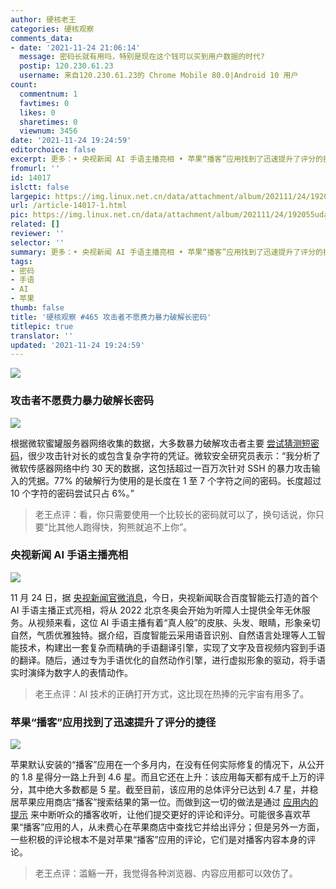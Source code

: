 ```yaml
---
author: 硬核老王
categories: 硬核观察
comments_data:
- date: '2021-11-24 21:06:14'
  message: 密码长就有用吗，特别是现在这个钱可以买到用户数据的时代?
  postip: 120.230.61.23
  username: 来自120.230.61.23的 Chrome Mobile 80.0|Android 10 用户
count:
  commentnum: 1
  favtimes: 0
  likes: 0
  sharetimes: 0
  viewnum: 3456
date: '2021-11-24 19:24:59'
editorchoice: false
excerpt: 更多：• 央视新闻 AI 手语主播亮相 • 苹果“播客”应用找到了迅速提升了评分的捷径
fromurl: ''
id: 14017
islctt: false
largepic: https://img.linux.net.cn/data/attachment/album/202111/24/192055udahif3h3n9nrz3s.jpg
url: /article-14017-1.html
pic: https://img.linux.net.cn/data/attachment/album/202111/24/192055udahif3h3n9nrz3s.jpg.thumb.jpg
related: []
reviewer: ''
selector: ''
summary: 更多：• 央视新闻 AI 手语主播亮相 • 苹果“播客”应用找到了迅速提升了评分的捷径
tags:
- 密码
- 手语
- AI
- 苹果
thumb: false
title: '硬核观察 #465 攻击者不愿费力暴力破解长密码'
titlepic: true
translator: ''
updated: '2021-11-24 19:24:59'
---
```


![](https://img.linux.net.cn/data/attachment/album/202111/24/192055udahif3h3n9nrz3s.jpg)


### 攻击者不愿费力暴力破解长密码


![](https://img.linux.net.cn/data/attachment/album/202111/24/192112fkzw8zjohyakc730.jpg)


根据微软蜜罐服务器网络收集的数据，大多数暴力破解攻击者主要 [尝试猜测短密码](https://therecord.media/attackers-dont-bother-brute-forcing-long-passwords-microsoft-engineer-says/)，很少攻击针对长的或包含复杂字符的凭证。微软安全研究员表示：“我分析了微软传感器网络中约 30 天的数据，这包括超过一百万次针对 SSH 的暴力攻击输入的凭据。77% 的破解行为使用的是长度在 1 至 7 个字符之间的密码。长度超过 10 个字符的密码尝试只占 6%。”



> 
> 老王点评：看，你只需要使用一个比较长的密码就可以了，换句话说，你只要“比其他人跑得快，狗熊就追不上你”。
> 
> 
> 


### 央视新闻 AI 手语主播亮相


![](https://img.linux.net.cn/data/attachment/album/202111/24/192134qyffh4hzdd594s7y.jpg)


11 月 24 日，据 [央视新闻官微消息](https://weibo.com/2656274875/L2Vrqjan6?refer_flag=1001030103_)，今日，央视新闻联合百度智能云打造的首个 AI 手语主播正式亮相，将从 2022 北京冬奥会开始为听障人士提供全年无休服务。从视频来看，这位 AI 手语主播有着“真人般”的皮肤、头发、眼睛，形象亲切自然，气质优雅独特。据介绍，百度智能云采⽤语⾳识别、⾃然语⾔处理等⼈⼯智能技术，构建出⼀套复杂⽽精确的⼿语翻译引擎，实现了⽂字及⾳视频内容到⼿语的翻译。随后，通过专为⼿语优化的⾃然动作引擎，进⾏虚拟形象的驱动，将⼿语实时演绎为数字⼈的表情动作。







> 
> 老王点评：AI 技术的正确打开方式，这比现在热捧的元宇宙有用多了。
> 
> 
> 


### 苹果“播客”应用找到了迅速提升了评分的捷径


![](https://img.linux.net.cn/data/attachment/album/202111/24/192439guzgtkkvhujk4jkw.jpg)


苹果默认安装的“播客”应用在一个多月内，在没有任何实际修复的情况下，从公开的 1.8 星得分一路上升到 4.6 星。而且它还在上升：该应用每天都有成千上万的评分，其中绝大多数都是 5 星。截至目前，该应用的总体评分已达到 4.7 星，并稳居苹果应用商店“播客”搜索结果的第一位。而做到这一切的做法是通过 [应用内的提示](https://www.theverge.com/2021/11/19/22791968/apple-podcasts-star-score-review-prompt) 来中断听众的播客收听，让他们提交更好的评论和评分。可能很多喜欢苹果“播客”应用的人，从未费心在苹果商店中查找它并给出评分；但是另外一方面，一些积极的评论根本不是对苹果“播客”应用的评论，它们是对播客内容本身的评论。



> 
> 老王点评：滥觞一开，我觉得各种浏览器、内容应用都可以效仿了。
> 
> 
>